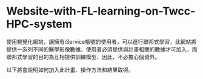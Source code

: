 # Website-with-FL-learning-on-Twcc-HPC-system
使用視覺化網站，讓擁有iService帳號的使用者，可以進行聯邦式學習，此網站將提供一系列不同的醫學影像數據。使用者必須提供與計畫相關的數據才可加入，而聯邦式學習的目的為互相提供訓練模型，因此，不必擔心個資外。

以下將會說明如何加入此計畫、操作方法和結果取得。

##
